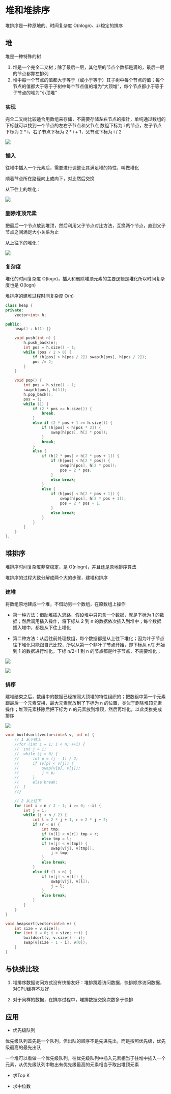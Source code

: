 # 堆和堆排序

堆排序是一种原地的、时间复杂度 O(nlogn)、非稳定的排序

## 堆

堆是一种特殊的树

1. 堆是一个完全二叉树；除了最后一层，其他层的节点个数都是满的，最后一层的节点都靠左排列
2. 堆中每一个节点的值都大于等于（或小于等于）其子树中每个节点的值；每个节点的值都大于等于子树中每个节点值的堆为“大顶堆”，每个节点都小于等于子节点的堆为“小顶堆”


### 实现

完全二叉树比较适合用数组来存储，不需要存储左右节点的指针，单纯通过数组的下标就可以找到一个节点的左右子节点和父节点
数组下标为 i 的节点，左子节点下标为 2 * i，右子节点下标为 2 * i + 1，父节点下标为 i / 2

![](../Picture/DataStruct/heap/01.jpg)

### 插入

往堆中插入一个元素后，需要进行调整让其满足堆的特性，叫做堆化

顺着节点所在路径向上或向下，对比然后交换

从下往上的堆化：

![](../Picture/DataStruct/heap/02.jpg)

### 删除堆顶元素

把最后一个节点放到堆顶，然后利用父子节点对比方法，互换两个节点，直到父子节点之间满足大小关系为止

从上往下的堆化：

![](../Picture/DataStruct/heap/03.jpg)

### 复杂度

堆化的时间复杂度 O(logn)，插入和删除堆顶元素的主要逻辑是堆化所以时间复杂度也是 O(logn)

堆排序的建堆过程时间复杂度 O(n)

```cpp
class heap {
private:
	vector<int> h;

public:
	heap() : h(1) {}

	void push(int n) {
		h.push_back(n);
		int pos = h.size() - 1;
		while (pos / 2 > 0) {
			if (h[pos] > h[pos / 2]) swap(h[pos], h[pos / 2]);
			pos /= 2;
		}
	}

	void pop() {
		int pos = h.size() - 1;
		swap(h[pos], h[1]);
		h.pop_back();
		pos = 1;
		while (1) {
			if (2 * pos >= h.size()) {
				break;
			}
			else if (2 * pos + 1 >= h.size()) {
				if (h[pos] < h[pos * 2]) {
					swap(h[pos], h[2 * pos]);
				}
				break;
			}
			else {
				if (h[2 * pos] > h[2 * pos + 1]) {
					if (h[pos] < h[2 * pos]) {
						swap(h[pos], h[2 * pos]);
						pos = 2 * pos;
					}
					else break;
				}
				else {
					if (h[pos] < h[2 * pos + 1]) {
						swap(h[pos], h[2 * pos + 1]);
						pos = 2 * pos + 1;
					}
					else break;
				}
			}
		}
	}
};
```

## 堆排序

堆排序时间复杂度非常稳定，是 O(nlogn)，并且还是原地排序算法

堆排序的过程大致分解成两个大的步骤，建堆和排序

### 建堆

将数组原地建成一个堆，不借助另一个数组，在原数组上操作

- 第一种方法：借助堆插入思路，假设堆中只包含一个数据，就是下标为 1 的数据；然后调用插入操作，将下标从 2 到 n 的数据依次插入到堆中；每个数据插入堆中，都是从下往上堆化

- 第二种方法：从后往前处理数组，每个数据都是从上往下堆化；因为叶子节点往下堆化只能跟自己比较，所以从第一个非叶子节点开始，即下标从 n/2 开始到 1 的数据进行堆化，下标 n/2+1 到 n 的节点都是叶子节点，不需要堆化；

![](../Picture/DataStruct/heap/04.jpg)

![](../Picture/DataStruct/heap/05.jpg)

### 排序

建堆结束之后，数组中的数据已经按照大顶堆的特性组织的；把数组中第一个元素跟最后一个元素交换，最大元素就放到了下标为 n 的位置，类似于删除堆顶元素操作；堆顶元素移除后把下标为 n 的元素放到堆顶，然后再堆化，以此类推完成排序

![](../Picture/DataStruct/heap/06.jpg)

```cpp
void buildsort(vector<int>& v, int n) {
	// 1 从下往上
	//for (int i = 1; i < n; ++i) {
	//	int j = i;
	//	while (j > 0) {
	//		int p = (j - 1) / 2;
	//		if (v[p] < v[j]) {
	//			swap(v[p], v[j]);
	//			j = p;
	//		}
	//		else break;
	//	}
	//}

	// 2 从上往下
	for (int i = n / 2 - 1; i >= 0; --i) {
		int j = i;
		while (j < n / 2) {
			int l = 2 * j + 1, r = 2 * j + 2;
			if (r < n) {
				int tmp;
				if (v[l] < v[r]) tmp = r;
				else tmp = l;
				if (v[j] < v[tmp]) {
					swap(v[j], v[tmp]);
					j = tmp;
				}
				else break;
			}
			else if (l < n) {
				if (v[j] < v[l]) {
					swap(v[j], v[l]);
					j = l;
				}
				else break;
			}
		}
	}
}

void heapsort(vector<int>& v) {
	int size = v.size();
	for (int i = 0; i < size; ++i) {
		buildsort(v, v.size() - i);
		swap(v[size - 1 - i], v[0]);
	}
}
```

## 与快排比较

1. 堆排序数据访问方式没有快排友好：堆排跳着访问数据，快排顺序访问数据，对CPU缓存不友好

2. 对于同样的数据，在排序过程中，堆排数据交换次数多于快排

## 应用

- 优先级队列

优先级队列首先是一个队列，但出队的顺序不是先进先出，而是按照优先级，优先级最高的最先出队

一个堆可以看做一个优先级队列，往优先级队列中插入元素相当于往堆中插入一个元素，从优先级队列中取出有优先级最高的元素相当于取出堆顶元素

- 求Top K

- 求中位数